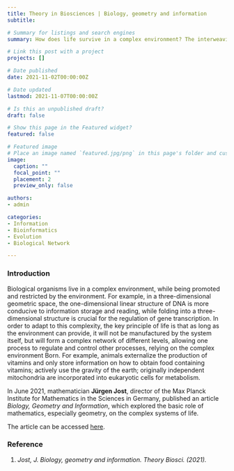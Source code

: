 ```yaml
---
title: Theory in Biosciences | Biology, geometry and information
subtitle: 

# Summary for listings and search engines
summary: How does life survive in a complex environment? The interweaving of information, regulation and geometry

# Link this post with a project
projects: []

# Date published
date: 2021-11-02T00:00:00Z

# Date updated
lastmod: 2021-11-07T00:00:00Z

# Is this an unpublished draft?
draft: false

# Show this page in the Featured widget?
featured: false

# Featured image
# Place an image named `featured.jpg/png` in this page's folder and customize its options here.
image:
  caption: ""
  focal_point: ""
  placement: 2
  preview_only: false

authors:
- admin

categories:
- Information
- Bioinformatics
- Evolution
- Biological Network

---
```


### Introduction

Biological organisms live in a complex environment, while being promoted and restricted by the environment. For example, in a three-dimensional geometric space, the one-dimensional linear structure of DNA is more conducive to information storage and reading, while folding into a three-dimensional structure is crucial for the regulation of gene transcription. In order to adapt to this complexity, the key principle of life is that as long as the environment can provide, it will not be manufactured by the system itself, but will form a complex network of different levels, allowing one process to regulate and control other processes, relying on the complex environment Born. For example, animals externalize the production of vitamins and only store information on how to obtain food containing vitamins; actively use the gravity of the earth; originally independent mitochondria are incorporated into eukaryotic cells for metabolism.

In June 2021, mathematician **Jürgen Jost**, director of the Max Planck Institute for Mathematics in the Sciences in Germany, published an article _Biology, Geometry and Information_, which explored the basic role of mathematics, especially geometry, on the complex systems of life. 

The article can be accessed [here](https://link.springer.com/article/10.1007/s12064-021-00351-9).

  
### Reference

1.	_Jost, J. Biology, geometry and information. Theory Biosci. (2021)._


